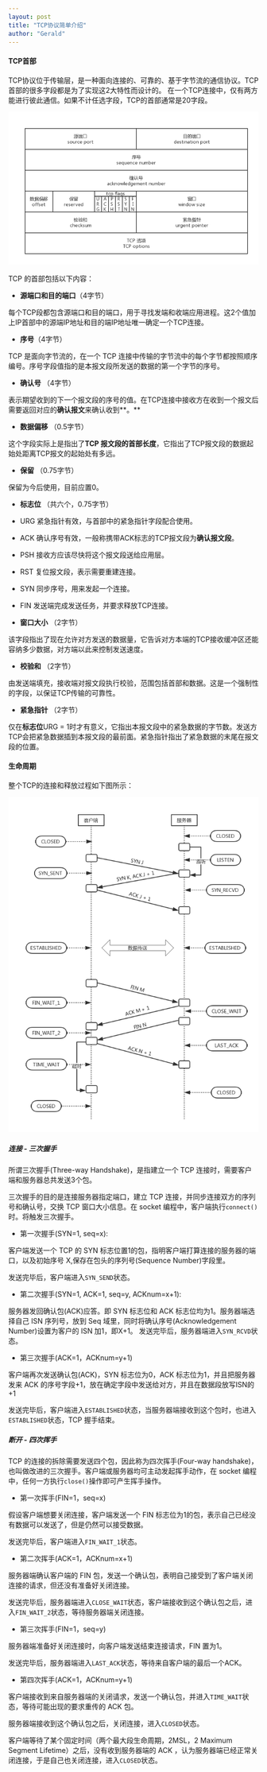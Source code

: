 ```yaml
---
layout: post
title: "TCP协议简单介绍"
author: "Gerald"
---
```



#### TCP首部

TCP协议位于传输层，是一种面向连接的、可靠的、基于字节流的通信协议。TCP首部的很多字段都是为了实现这2大特性而设计的。 在一个TCP连接中，仅有两方能进行彼此通信。如果不计任选字段，TCP的首部通常是20字段。

![](/assets/CFC6314E4B2FD039C450821D946E93E2.png)

TCP 的首部包括以下内容：

<!--more-->

* **源端口和目的端口**（4字节）

每个TCP段都包含源端口和目的端口，用于寻找发端和收端应用进程。这2个值加上IP首部中的源端IP地址和目的端IP地址唯一确定一个TCP连接。

* **序号**（4字节）

TCP 是面向字节流的，在一个 TCP 连接中传输的字节流中的每个字节都按照顺序编号。序号字段值指的是本报文段所发送的数据的第一个字节的序号。

* **确认号** （4字节）

表示期望收到的下一个报文段的序号的值。在TCP连接中接收方在收到一个报文后需要返回对应的**确认报文**来确认收到**。**

* **数据偏移** （0.5字节）

这个字段实际上是指出了**TCP 报文段的首部长度**，它指出了TCP报文段的数据起始处距离TCP报文的起始处有多远。

* **保留** （0.75字节）

保留为今后使用，目前应置0。

* **标志位** （共六个，0.75字节）

* URG 紧急指针有效，与首部中的紧急指针字段配合使用。
* ACK 确认序号有效，一般称携带ACK标志的TCP报文段为**确认报文段**。
* PSH 接收方应该尽快将这个报文段送给应用层。
* RST 复位报文段，表示需要重建连接。
* SYN 同步序号，用来发起一个连接。
* FIN 发送端完成发送任务，并要求释放TCP连接。

* **窗口大小** （2字节）

该字段指出了现在允许对方发送的数据量，它告诉对方本端的TCP接收缓冲区还能容纳多少数据，对方端以此来控制发送速度。

* **校验和** （2字节）

由发送端填充，接收端对报文段执行校验，范围包括首部和数据。这是一个强制性的字段，以保证TCP传输的可靠性。

* **紧急指针** （2字节）

仅在**标志位**URG = 1时才有意义，它指出本报文段中的紧急数据的字节数。发送方TCP会把紧急数据插到本报文段的最前面。紧急指针指出了紧急数据的末尾在报文段的位置。

#### 生命周期

整个TCP的连接和释放过程如下图所示：

![](/assets/1111111111111111.png)



##### 连接 - 三次握手

所谓三次握手\(Three-way Handshake\)，是指建立一个 TCP 连接时，需要客户端和服务器总共发送3个包。

三次握手的目的是连接服务器指定端口，建立 TCP 连接，并同步连接双方的序列号和确认号，交换 TCP 窗口大小信息。在 socket 编程中，客户端执行`connect()`时。将触发三次握手。

* 第一次握手\(SYN=1, seq=x\):

客户端发送一个 TCP 的 SYN 标志位置1的包，指明客户端打算连接的服务器的端口，以及初始序号 X,保存在包头的序列号\(Sequence Number\)字段里。

发送完毕后，客户端进入`SYN_SEND`状态。

* 第二次握手\(SYN=1, ACK=1, seq=y, ACKnum=x+1\):

服务器发回确认包\(ACK\)应答。即 SYN 标志位和 ACK 标志位均为1。服务器端选择自己 ISN 序列号，放到 Seq 域里，同时将确认序号\(Acknowledgement Number\)设置为客户的 ISN 加1，即X+1。 发送完毕后，服务器端进入`SYN_RCVD`状态。

* 第三次握手\(ACK=1，ACKnum=y+1\)

客户端再次发送确认包\(ACK\)，SYN 标志位为0，ACK 标志位为1，并且把服务器发来 ACK 的序号字段+1，放在确定字段中发送给对方，并且在数据段放写ISN的+1

发送完毕后，客户端进入`ESTABLISHED`状态，当服务器端接收到这个包时，也进入`ESTABLISHED`状态，TCP 握手结束。

##### 断开 - 四次挥手

TCP 的连接的拆除需要发送四个包，因此称为四次挥手\(Four-way handshake\)，也叫做改进的三次握手。客户端或服务器均可主动发起挥手动作，在 socket 编程中，任何一方执行`close()`操作即可产生挥手操作。

* 第一次挥手\(FIN=1，seq=x\)

假设客户端想要关闭连接，客户端发送一个 FIN 标志位为1的包，表示自己已经没有数据可以发送了，但是仍然可以接受数据。

发送完毕后，客户端进入`FIN_WAIT_1`状态。

* 第二次挥手\(ACK=1，ACKnum=x+1\)

服务器端确认客户端的 FIN 包，发送一个确认包，表明自己接受到了客户端关闭连接的请求，但还没有准备好关闭连接。

发送完毕后，服务器端进入`CLOSE_WAIT`状态，客户端接收到这个确认包之后，进入`FIN_WAIT_2`状态，等待服务器端关闭连接。

* 第三次挥手\(FIN=1，seq=y\)

服务器端准备好关闭连接时，向客户端发送结束连接请求，FIN 置为1。

发送完毕后，服务器端进入`LAST_ACK`状态，等待来自客户端的最后一个ACK。

* 第四次挥手\(ACK=1，ACKnum=y+1\)

客户端接收到来自服务器端的关闭请求，发送一个确认包，并进入`TIME_WAIT`状态，等待可能出现的要求重传的 ACK 包。

服务器端接收到这个确认包之后，关闭连接，进入`CLOSED`状态。

客户端等待了某个固定时间（两个最大段生命周期，2MSL，2 Maximum Segment Lifetime）之后，没有收到服务器端的 ACK ，认为服务器端已经正常关闭连接，于是自己也关闭连接，进入`CLOSED`状态。
